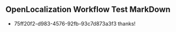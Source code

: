 ## OpenLocalization Workflow Test MarkDown
* 75ff20f2-d983-4576-92fb-93c7d873a3f3 
thanks!<!--HONumber=Mar16_HO1-->
